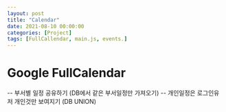 ```yaml
---
layout: post
title: "Calendar"
date: 2021-08-10 00:00:00
categories: [Project]
tags: [FullCallendar, main.js, events.]
---
```

   

# Google FullCalendar 
-- 부서별 일정 공유하기 (DB에서 같은 부서일정만 가져오기)
-- 개인일정은 로그인유저 개인것만 보여지기 (DB UNION)
